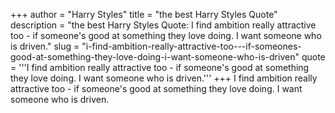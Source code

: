 +++
author = "Harry Styles"
title = "the best Harry Styles Quote"
description = "the best Harry Styles Quote: I find ambition really attractive too - if someone's good at something they love doing. I want someone who is driven."
slug = "i-find-ambition-really-attractive-too---if-someones-good-at-something-they-love-doing-i-want-someone-who-is-driven"
quote = '''I find ambition really attractive too - if someone's good at something they love doing. I want someone who is driven.'''
+++
I find ambition really attractive too - if someone's good at something they love doing. I want someone who is driven.
